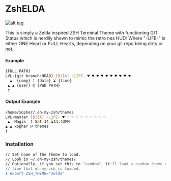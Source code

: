 # ZshELDA
![alt tag](http://i.imgur.com/5zlT1Wj.png)

This is simply a Zelda inspired ZSH Terminal Theme with functioning GIT Status which is nerdily shown to mimic the retro nes HUD:
Where "-LIFE-" is either ONE Heart or FULL Hearts, depending on your git repo being dirty or not.

#### Example
```bash
{FULL PATH}
LVL-{git branch:HEAD} [B][A] -LIFE- ♥ ♥ ♥ ♥ ♥ ♥ ♥ ♥ ♥ ♥
  ▲  {comp} † {date} ⌛ {time}
 ▲ ▲ {user} @ {PWD PATH}
 †
```
#### Output Example
```bash
/home/xopher/.oh-my-zsh/themes
LVL-master [B][A] -LIFE- ♥ ♡ ♡ ♡ ♡ ♡ ♡ ♡ ♡ ♡ 
 ▲  Magix  † Sat 14 ⌛11:43PM
▲ ▲ xopher @ themes
†
```

### Installation
```bash
// Set name of the theme to load.
// Look in ~/.oh-my-zsh/themes/
// Optionally, if you set this to "random", it'll load a random theme each
// time that oh-my-zsh is loaded.
$ export ZSH_THEME="zelda"
```
